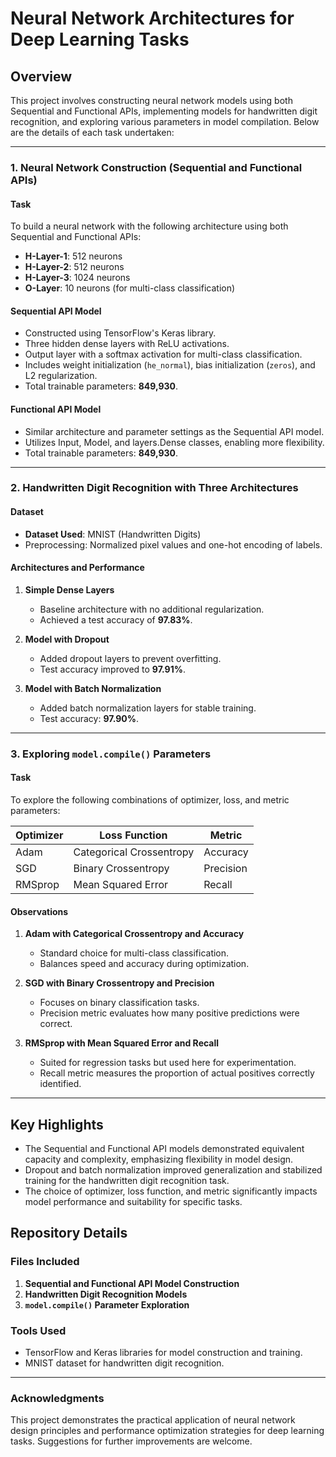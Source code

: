 # Neural Network Architectures for Deep Learning Tasks

## Overview
This project involves constructing neural network models using both Sequential and Functional APIs, implementing models for handwritten digit recognition, and exploring various parameters in model compilation. Below are the details of each task undertaken:

---

### 1. Neural Network Construction (Sequential and Functional APIs)
#### Task
To build a neural network with the following architecture using both Sequential and Functional APIs:
- **H-Layer-1**: 512 neurons
- **H-Layer-2**: 512 neurons
- **H-Layer-3**: 1024 neurons
- **O-Layer**: 10 neurons (for multi-class classification)

#### Sequential API Model
- Constructed using TensorFlow's Keras library.
- Three hidden dense layers with ReLU activations.
- Output layer with a softmax activation for multi-class classification.
- Includes weight initialization (`he_normal`), bias initialization (`zeros`), and L2 regularization.
- Total trainable parameters: **849,930**.

#### Functional API Model
- Similar architecture and parameter settings as the Sequential API model.
- Utilizes Input, Model, and layers.Dense classes, enabling more flexibility.
- Total trainable parameters: **849,930**.

---

### 2. Handwritten Digit Recognition with Three Architectures
#### Dataset
- **Dataset Used**: MNIST (Handwritten Digits)
- Preprocessing: Normalized pixel values and one-hot encoding of labels.

#### Architectures and Performance
1. **Simple Dense Layers**
   - Baseline architecture with no additional regularization.
   - Achieved a test accuracy of **97.83%**.

2. **Model with Dropout**
   - Added dropout layers to prevent overfitting.
   - Test accuracy improved to **97.91%**.

3. **Model with Batch Normalization**
   - Added batch normalization layers for stable training.
   - Test accuracy: **97.90%**.

---

### 3. Exploring `model.compile()` Parameters
#### Task
To explore the following combinations of optimizer, loss, and metric parameters:

| Optimizer  | Loss Function          | Metric      |
|------------|------------------------|-------------|
| Adam       | Categorical Crossentropy | Accuracy    |
| SGD        | Binary Crossentropy    | Precision   |
| RMSprop    | Mean Squared Error     | Recall      |

#### Observations
1. **Adam with Categorical Crossentropy and Accuracy**
   - Standard choice for multi-class classification.
   - Balances speed and accuracy during optimization.

2. **SGD with Binary Crossentropy and Precision**
   - Focuses on binary classification tasks.
   - Precision metric evaluates how many positive predictions were correct.

3. **RMSprop with Mean Squared Error and Recall**
   - Suited for regression tasks but used here for experimentation.
   - Recall metric measures the proportion of actual positives correctly identified.

---

## Key Highlights
- The Sequential and Functional API models demonstrated equivalent capacity and complexity, emphasizing flexibility in model design.
- Dropout and batch normalization improved generalization and stabilized training for the handwritten digit recognition task.
- The choice of optimizer, loss function, and metric significantly impacts model performance and suitability for specific tasks.

## Repository Details
### Files Included
1. **Sequential and Functional API Model Construction**
2. **Handwritten Digit Recognition Models**
3. **`model.compile()` Parameter Exploration**

### Tools Used
- TensorFlow and Keras libraries for model construction and training.
- MNIST dataset for handwritten digit recognition.

---

### Acknowledgments
This project demonstrates the practical application of neural network design principles and performance optimization strategies for deep learning tasks. Suggestions for further improvements are welcome.

